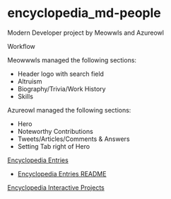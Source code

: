 # encyclopedia_md-people

Modern Developer project by Meowwls and Azureowl

Workflow  

Meowwwls managed the following sections:

* Header logo with search field
* Altruism
* Biography/Trivia/Work History
* Skills

Azureowl managed the following sections:

* Hero
* Noteworthy Contributions
* Tweets/Articles/Comments & Answers
* Setting Tab right of Hero


[Encyclopedia Entries](encyclopedia-entries)

* [Encyclopedia Entries README](encyclopedia-entries/README.MD)

[Encyclopedia Interactive Projects](encyclopedia-entries-interactive)
